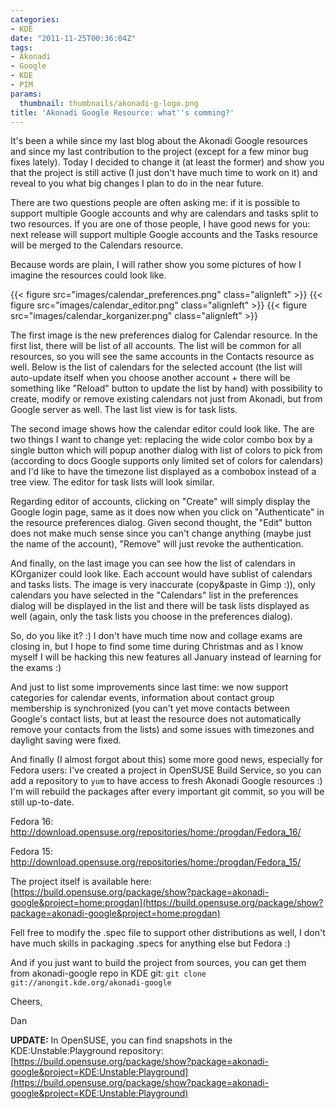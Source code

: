 ```yaml
---
categories:
- KDE
date: "2011-11-25T00:36:04Z"
tags:
- Akonadi
- Google
- KDE
- PIM
params:
  thumbnail: thumbnails/akonadi-g-logo.png
title: 'Akonadi Google Resource: what''s comming?'
---
```

It's been a while since my last blog about the Akonadi Google resources and since my last contribution to the project (except for a few minor bug fixes lately). Today I decided to change it (at least the former) and show you that the project is still active (I just don't have much time to work on it) and reveal to you what big changes I plan to do in the near future.

There are two questions people are often asking me: if it is possible to support multiple Google accounts and why are calendars and tasks split to two resources. If you are one of those people, I have good news for you: next release will support multiple Google accounts and the Tasks resource will be merged to the Calendars resource.

Because words are plain, I will rather show you some pictures of how I imagine the resources could look like.

{{< figure src="images/calendar_preferences.png" class="alignleft" >}}
{{< figure src="images/calendar_editor.png" class="alignleft" >}}
{{< figure src="images/calendar_korganizer.png" class="alignleft" >}}

The first image is the new preferences dialog for Calendar resource. In the first list, there will be list of all accounts. The list will be common for all resources, so you will see the same accounts in the Contacts resource as well. Below is the list of calendars for the selected account (the list will auto-update itself when you choose another account + there will be something like "Reload" button to update the list by hand) with possibility to create, modify or remove existing calendars not just from Akonadi, but from Google server as well. The last list view is for task lists.

The second image shows how the calendar editor could look like. The are two things I want to change yet: replacing the wide color combo box by a single button which will popup another dialog with list of colors to pick from (according to docs Google supports only limited set of colors for calendars) and I'd like to have the timezone list displayed as a combobox instead of a tree view. The editor for task lists will look similar.

Regarding editor of accounts, clicking on "Create" will simply display the Google login page, same as it does now when you click on "Authenticate" in the resource preferences dialog. Given second thought, the "Edit" button does not make much sense since you can't change anything (maybe just the name of the account), "Remove" will just revoke the authentication.

And finally, on the last image you can see how the list of calendars in KOrganizer could look like. Each account would have sublist of calendars and tasks lists. The image is very inaccurate (copy&paste in Gimp :)), only calendars you have selected in the "Calendars" list in the preferences dialog will be displayed in the list and there will be task lists displayed as well (again, only the task lists you choose in the preferences dialog).

So, do you like it? :) I don't have much time now and collage exams are closing in, but I hope to find some time during Christmas and as I know myself I will be hacking this new features all January instead of learning for the exams :)

And just to list some improvements since last time: we now support categories for calendar events, information about contact group membership is synchronized (you can't yet move contacts between Google's contact lists, but at least the resource does not automatically remove your contacts from the lists) and some issues with timezones and daylight saving were fixed.

And finally (I almost forgot about this) some more good news, especially for Fedora users: I've created a project in OpenSUSE Build Service, so you can add a repository to `yum` to have access to fresh Akonadi Google resources :) I'm will rebuild the packages after every important git commit, so you will be still up-to-date.

Fedora 16:
http://download.opensuse.org/repositories/home:/progdan/Fedora_16/

Fedora 15:
http://download.opensuse.org/repositories/home:/progdan/Fedora_15/

The project itself is available here:
[https://build.opensuse.org/package/show?package=akonadi-google&project=home:progdan](https://build.opensuse.org/package/show?package=akonadi-google&project=home:progdan)

Fell free to modify the .spec file to support other distributions as well, I don't have much skills in packaging .specs for anything else but Fedora :)

And if you just want to build the project from sources, you can get them from akonadi-google repo in KDE git:
`git clone git://anongit.kde.org/akonadi-google`

Cheers,

Dan

**UPDATE:**  In OpenSUSE, you can find snapshots in the KDE:Unstable:Playground repository:
[https://build.opensuse.org/package/show?package=akonadi-google&project=KDE:Unstable:Playground](https://build.opensuse.org/package/show?package=akonadi-google&project=KDE:Unstable:Playground)
